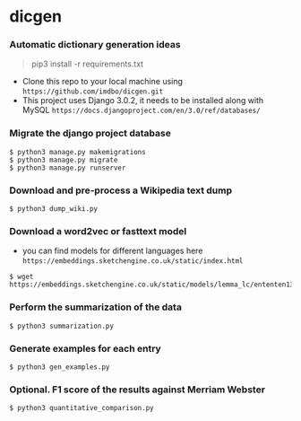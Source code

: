 # dicgen
### Automatic dictionary generation ideas
>  pip3 install -r requirements.txt
- Clone this repo to your local machine using  `https://github.com/imdbo/dicgen.git`
- This project uses Django 3.0.2, it needs to be installed along with MySQL `https://docs.djangoproject.com/en/3.0/ref/databases/`

### Migrate the django project database
```shell
$ python3 manage.py makemigrations
$ python3 manage.py migrate
$ python3 manage.py runserver
```
### Download and pre-process a Wikipedia text dump
```shell
$ python3 dump_wiki.py
```
### Download a word2vec or fasttext model
- you can find models for different languages here `https://embeddings.sketchengine.co.uk/static/index.html`
```shell
$ wget https://embeddings.sketchengine.co.uk/static/models/lemma_lc/ententen13_tt2_1.vec
```

### Perform the summarization of the data
```shell
$ python3 summarization.py
```

### Generate examples for each entry
```shell
$ python3 gen_examples.py
```

### Optional. F1 score of the results against Merriam Webster
```shell
$ python3 quantitative_comparison.py
```
